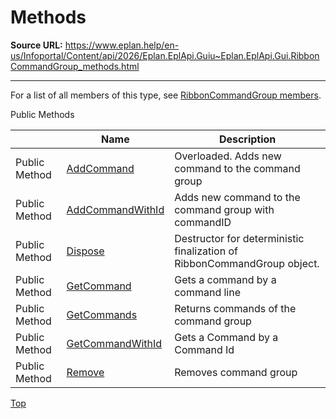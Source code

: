 # Methods

**Source URL:** https://www.eplan.help/en-us/Infoportal/Content/api/2026/Eplan.EplApi.Guiu~Eplan.EplApi.Gui.RibbonCommandGroup_methods.html

---

For a list of all members of this type, see [RibbonCommandGroup members](Eplan.EplApi.Guiu~Eplan.EplApi.Gui.RibbonCommandGroup_members.html).

Public Methods

|  | Name | Description |
| --- | --- | --- |
| Public Method | [AddCommand](Eplan.EplApi.Guiu~Eplan.EplApi.Gui.RibbonCommandGroup~AddCommand.html) | Overloaded. Adds new command to the command group |
| Public Method | [AddCommandWithId](Eplan.EplApi.Guiu~Eplan.EplApi.Gui.RibbonCommandGroup~AddCommandWithId.html) | Adds new command to the command group with commandID |
| Public Method | [Dispose](Eplan.EplApi.Guiu~Eplan.EplApi.Gui.RibbonCommandGroup~Dispose().html) | Destructor for deterministic finalization of RibbonCommandGroup object. |
| Public Method | [GetCommand](Eplan.EplApi.Guiu~Eplan.EplApi.Gui.RibbonCommandGroup~GetCommand.html) | Gets a command by a command line |
| Public Method | [GetCommands](Eplan.EplApi.Guiu~Eplan.EplApi.Gui.RibbonCommandGroup~GetCommands.html) | Returns commands of the command group |
| Public Method | [GetCommandWithId](Eplan.EplApi.Guiu~Eplan.EplApi.Gui.RibbonCommandGroup~GetCommandWithId.html) | Gets a Command by a Command Id |
| Public Method | [Remove](Eplan.EplApi.Guiu~Eplan.EplApi.Gui.RibbonCommandGroup~Remove.html) | Removes command group |

[Top](#top)
